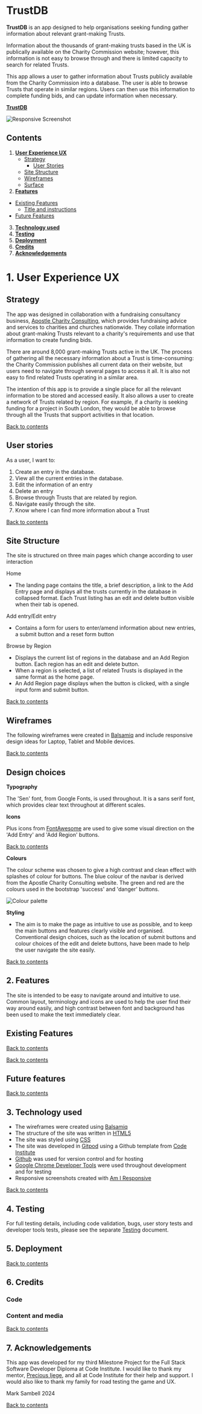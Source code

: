 # **TrustDB**

**TrustDB** is an app designed to help organisations seeking funding gather information about relevant grant-making Trusts.

Information about the thousands of grant-making trusts based in the UK is publically available on the Charity Commission website; however, this information is not easy to browse through and there is limited capacity to search for related Trusts.

This app allows a user to gather information about Trusts publicly available from the Charity Commission into a database. The user is able to browse Trusts that operate in similar regions. Users can then use this information to complete funding bids, and can update information when necessary.


[**TrustDB**](https://trustdb-983e714115e8.herokuapp.com/)

![Responsive Screenshot](/trustdatabase/static/readme_images/responsive_screenshot.png)

## Contents

1. [**User Experience UX**](#1-user-experience-ux)
    - [Strategy](#strategy)
	  - [User Stories](#user-stories)
    - [Site Structure](#site-structure)
    - [Wireframes](#wireframes)
    - [Surface](#surface)
2. [**Features**](#2-features)
- [Existing Features](#existing-features)
    - [Title and instructions](#title-and-instructions)
- [Future Features](#future-features)
3. [**Technology used**](#3-technology-used)
4. [**Testing**](#4-testing)
5. [**Deployment**](#5-deployment)
6. [**Credits**](#6-credits)
7. [**Acknowledgements**](#7-acknowledgements)

# 1. User Experience UX

## Strategy

The app was designed in collaboration with a fundraising consultancy business, [Apostle Charity Consulting](https://www.apostlecharityconsulting.com/), which provides fundraising advice and services to charities and churches nationwide. They collate information about grant-making Trusts relevant to a charity's requirements and use that information to create funding bids. 

There are around 8,000 grant-making Trusts active in the UK. The process of gathering all the necessary information about a Trust is time-consuming: the Charity Commission publishes all current data on their website, but users need to navigate through several pages to access it all. It is also not easy to find related Trusts operating in a similar area.

The intention of this app is to provide a single place for all the relevant information to be stored and accessed easily. It also allows a user to create a network of Trusts related by region. For example, if a charity is seeking funding for a project in South London, they would be able to browse through all the Trusts that support activities in that location.

[Back to contents](#contents)

## User stories

As a user, I want to:
1. Create an entry in the database.
2. View all the current entries in the database.
3. Edit the information of an entry
4. Delete an entry
5. Browse through Trusts that are related by region.
6. Navigate easily through the site.
7. Know where I can find more information about a Trust


[Back to contents](#contents)


## Site Structure

The site is structured on three main pages which change according to user interaction

Home
- The landing page contains the title, a brief description, a link to the Add Entry page and displays all the trusts currently in the database in collapsed format. Each Trust listing has an edit and delete button visible when their tab is opened.

Add entry/Edit entry
- Contains a form for users to enter/amend information about new entries, a submit button and a reset form button

Browse by Region
- Displays the current list of regions in the database and an Add Region button. Each region has an edit and delete button. 
- When a region is selected, a list of related Trusts is displayed in the same format as the home page.
- An Add Region page displays when the button is clicked, with a single input form and submit button.

[Back to contents](#contents)

## Wireframes

The following wireframes were created in [Balsamiq](https://balsamiq.com/) and include responsive design ideas for Laptop, Tablet and Mobile devices. 




[Back to contents](#contents)


## Design choices

**Typography**

The 'Sen' font, from Google Fonts, is used throughout. It is a sans serif font, which provides clear text throughout at different scales.

**Icons**

Plus icons from [FontAwesome](https://fontawesome.com/) are used to give some visual direction on the 'Add Entry' and 'Add Region' buttons.

[Back to contents](#contents)

**Colours**

The colour scheme was chosen to give a high contrast and clean effect with splashes of colour for buttons. The blue colour of the navbar is derived from the Apostle Charity Consulting website. The green and red are the colours used in the bootstrap 'success' and 'danger' buttons.

![Colour palette](/trustdatabase/static/readme_images/palette.png)

**Styling**

- The aim is to make the page as intuitive to use as possible, and to keep the main buttons and features clearly visible and organised. Conventional design choices, such as the location of submit buttons and colour choices of the edit and delete buttons, have been made to help the user navigate the site easily.


[Back to contents](#contents)


## 2. Features

The site is intended to be easy to navigate around and intuitive to use. Common layout, terminology and icons are used to help the user find their way around easily, and high contrast between font and background has been used to make the text immediately clear.

## Existing Features



[Back to contents](#contents)

















[Back to contents](#contents)

## Future features



[Back to contents](#contents)

## 3. Technology used

- The wireframes were created using [Balsamiq](https://balsamiq.com/)
- The structure of the site was written in [HTML5](https://html.spec.whatwg.org/)
- The site was styled using [CSS](https://www.w3.org/Style/CSS/Overview.en.html)
- The site was developed in [Gitpod](https://www.gitpod.io/) using a Github template from [Code Institute](https://github.com/Code-Institute-Org/ci-full-template)
- [Github](https://github.com/) was used for version control and for hosting
- [Google Chrome Developer Tools](https://developer.chrome.com/docs/devtools) were used throughout development and for testing
- Responsive screenshots created with [Am I Responsive](https://ui.dev/amiresponsive)

[Back to contents](#contents)

## 4. Testing

For full testing details, including code validation, bugs, user story tests and developer tools tests, please see the separate [Testing](/TESTING.md) document.


## 5. Deployment



[Back to contents](#contents)

## 6. Credits

### Code


### Content and media


[Back to contents](#contents)

## 7. Acknowledgements

This app was developed for my third Milestone Project for the Full Stack Software Developer Diploma at Code Institute. I would like to thank my mentor, [Precious Ijege](https://www.linkedin.com/in/precious-ijege-908a00168/), and all at Code Institute for their help and support. I would also like to thank my family for road testing the game and UX.

Mark Sambell 2024

[Back to contents](#contents)